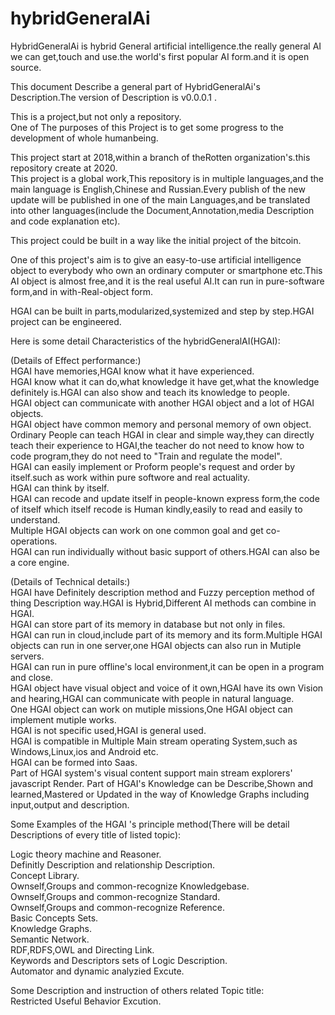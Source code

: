 # hybridGeneralAi
HybridGeneralAi is hybrid General artificial intelligence.the really general AI we can get,touch and use.the world's first popular AI form.and it is open source.  

This document Describe a general part of HybridGeneralAi's Description.The version of Description is v0.0.0.1 .  

This is a project,but not only a repository.  
One of The purposes of this Project is to get some progress to the development of whole humanbeing.  

This project start at 2018,within a branch of theRotten organization's.this repository create at 2020.  
This project is a global work,This repository is in multiple languages,and the main language is English,Chinese and Russian.Every publish of the new update will be published in one of the main Languages,and be translated into other languages(include the Document,Annotation,media Description and code explanation etc).  


This project could be built in a way like the initial project of the bitcoin.  


One of this project's aim is to give an easy-to-use artificial intelligence object to everybody who own an ordinary computer or smartphone etc.This AI object is almost free,and it is the real useful AI.It can run in pure-software form,and in with-Real-object form.  

HGAI can be built in parts,modularized,systemized and step by step.HGAI project can be engineered.  

Here is some detail Characteristics of the hybridGeneralAI(HGAI):  

(Details of Effect performance:)  
HGAI have memories,HGAI know what it have experienced.  
HGAI know what it can do,what knowledge it have get,what the knowledge definitely is.HGAI can also show and teach its knowledge to people.  
HGAI object can communicate with another HGAI object and a lot of HGAI objects.  
HGAI object have common memory and personal memory of own object.  
Ordinary People can teach HGAI in clear and simple way,they can directly teach their experience to HGAI,the teacher do not need to know how to code program,they do not need to "Train and regulate the model".  
HGAI can easily implement or Proform people's request and order by itself.such as work within pure softwore and real actuality.  
HGAI can think by itself.  
HGAI can recode and update itself in people-known express form,the code of itself which itself recode is Human kindly,easily to read and easily to understand.  
Multiple HGAI objects can work on one common goal and get co-operations.  
HGAI can run individually without basic support of others.HGAI can also be a core engine.  

(Details of Technical details:)  
HGAI have Definitely description method and Fuzzy perception method of thing Description way.HGAI is Hybrid,Different AI methods can combine in HGAI.  
HGAI can store part of its memory in database but not only in files.  
HGAI can run in cloud,include part of its memory and its form.Multiple HGAI objects can run in one server,one HGAI objects can also run in Mutiple servers.  
HGAI can run in pure offline's local environment,it can be open in a program and close.  
HGAI object have visual object and voice of it own,HGAI have its own Vision and hearing,HGAI can communicate with people in natural language.  
One HGAI object can work on mutiple missions,One HGAI object can implement mutiple works.  
HGAI is not specific used,HGAI is general used.  
HGAI is compatible in Multiple Main stream operating System,such as Windows,Linux,ios and Android etc.  
HGAI can be formed into Saas.  
Part of HGAI system's visual content support main stream explorers' javascript Render.
Part of HGAI's Knowledge can be Describe,Shown and learned,Mastered or Updated in the way of Knowledge Graphs including input,output and description.  



Some Examples of the HGAI 's principle method(There will be detail Descriptions of every title of listed topic):  

Logic theory machine and Reasoner.  
Definitly Description and relationship Description.  
Concept Library.  
Ownself,Groups and common-recognize Knowledgebase.  
Ownself,Groups and common-recognize Standard.  
Ownself,Groups and common-recognize Reference.  
Basic Concepts Sets.  
Knowledge Graphs.  
Semantic Network.  
RDF,RDFS,OWL and Directing Link.  
Keywords and Descriptors sets of Logic Description.  
Automator and dynamic analyzied Excute.  


Some Description and instruction of others related Topic title:  
Restricted Useful Behavior Excution.  
